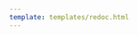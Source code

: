 ```yaml
---
template: templates/redoc.html
---
```


<redoc spec-url='{{base_path}}/reference/product-apis/admin-apis/admin-v4/admin-v4.yaml'></redoc>
<script src="https://cdn.jsdelivr.net/npm/redoc@next/bundles/redoc.standalone.js"> </script>